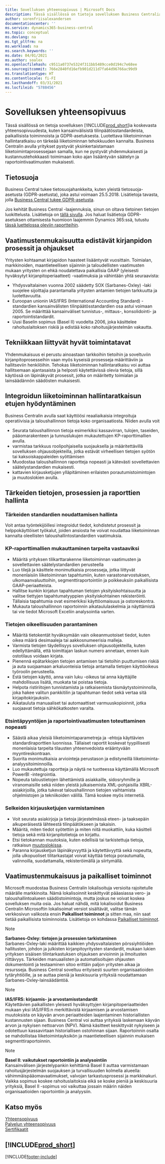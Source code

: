 ```yaml
---
title: Sovelluksen yhteensopivuus | Microsoft Docs
description: Tässä sisällössä on tietoja sovelluksen Business Centralia koskevasta yhteensopivuudesta.
author: sorenfriisalexandersen
documentationcenter: ''
ms.service: dynamics365-business-central
ms.topic: conceptual
ms.devlang: na
ms.tgt_pltfrm: na
ms.workload: na
ms.search.keywords: ''
ms.date: 04/01/2021
ms.author: soalex
ms.openlocfilehash: c9511a0737e5324f311bb5489cce0d194c7e68ee
ms.sourcegitcommit: 766e2840fd16efb901d211d7fa64d96766ac99d9
ms.translationtype: HT
ms.contentlocale: fi-FI
ms.lasthandoff: 03/31/2021
ms.locfileid: "5788456"
---
```

# <a name="application-compliance"></a>Sovelluksen yhteensopivuus

Tässä sisällössä on tietoja sovelluksen [!INCLUDE[prod_short](../includes/prod_short.md)]ia koskevasta yhteensopivuudesta, kuten kansainvälisistä tilinpäätösstandardeista, paikallisista toiminnoista ja GDPR-asetuksesta. Luotettava liiketoiminnan hallintaratkaisu on tärkeää liiketoiminnan tehokkuuden kannalta. Business Centralin avulla yritykset pystyvät yksinkertaistamaan liiketoimintaprosessejaan samalla, kun ne pystyvät yhdenmukaisesti ja kustannustehokkaasti toimimaan koko ajan lisääntyvän säätelyn ja raportointivaatimusten mukaisesti.

## <a name="data-privacy"></a>Tietosuoja

Business Central tukee tietosuojahankkeita, kuten yleistä tietosuoja-asetusta (GDPR-asetusta), joka astui voimaan 25.5.2018. Lisätietoja tavasta, jolla [Business Central tukee GDPR-asetusta](../admin-responding-to-requests-about-personal-data.md).  

Jos kehität Business Central -laajennuksia, sinun on oltava tietoinen tietojen luokittelusta. Lisätietoja on [tällä sivulla](/dynamics365/business-central/dev-itpro/developer/devenv-classifying-data).
Jos haluat lisätietoja GDPR-asetuksen ottamisesta huomioon laajemmin Dynamics 365:ssä, tutustu [tässä luettelossa oleviin raportteihin](/dynamics365/get-started/gdpr/).

## <a name="accounting-processes-and-controls-to-aid-compliance"></a>Vaatimustenmukaisuutta edistävät kirjanpidon prosessit ja ohjaukset

Yritysten kohtaamat kirjapidon haasteet lisääntyvät vuosittain. Toimialan, markkinoiden, maantieteellisen sijainnin ja taloudellisten vaatimusten mukaan yritysten on ehkä noudatettava paikallisia GAAP (yleisesti hyväksytyt kirjanpitoperiaatteet) -vaatimuksia ja vähintään yhtä seuraavista:

- Yhdysvaltalainen vuonna 2002 säädetty SOX (Sarbanes-Oxley) -laki suojelee sijoittajia parantamalla yritysten antamien tietojen tarkkuutta ja luotettavuutta.
- Euroopan unionin IAS/IFRS (International Accounting Standard) -standardien kansainvälisten tilinpäätösstandardien osa astui voimaan 2005. Se määrittää kansainväliset tunnistus-, mittaus-, konsolidointi- ja raportointistandardit.
- Uusi Baselin sopimus (Basel II) vuodelta 2006, joka käsittelee rahoituslaitoksen riskiä ja edistää koko rahoitusjärjestelmän vakautta.

## <a name="good-practices-with-technology"></a>Tekniikkaan liittyvät hyvät toimintatavat

Yhdenmukaisuus ei perustu ainoastaan tarkkoihin tietoihin ja soveltuviin kirjanpitoprosesseihin vaan myös kyseisiä prosesseja määrittäviin ja hallitseviin henkilöihin. Tehokas liiketoiminnan hallintaratkaisu voi auttaa hallitsemaan ajantasaista ja helposti käytettävissä olevia tietoja, sillä käytössä on läpinäkyvät prosessit, jotka on määritetty toimialan ja lainsäädännön säädösten mukaisesti.

## <a name="realize-the-benefits-of-an-integrated-business-management-solution"></a>Integroidun liiketoiminnan hallintaratkaisun etujen hyödyntäminen

Business Centralin avulla saat käyttöösi reaaliaikaisia integroituja operatiivisia ja taloushallinnon tietoja koko organisaatiosta. Niiden avulla voit

- Seurata taloushallinnon tietoja esimerkiksi kassavirran, tulojen, taseiden, pääomarakenteen ja tunnuslukujen mukautettujen KP-raporttimallien avulla.
- varmistaa tarkkuus roolipohjaisella suojauksella ja määritettävillä sovelluksen ohjausobjekteilla, jotka estävät virheellisen tietojen syötön tai kaksoiskappaleiden syöttämisen
- Muodostaa taloushallinnon raportteja nopeasti ja kätevästi sovellettavien säätelystandardien mukaisesti.
- kattavien kirjausketjujen ylläpitäminen erilaisten porautumistoimintojen ja muutoslokien avulla.

## <a name="gain-control-of-critical-information-processes-and-reports"></a>Tärkeiden tietojen, prosessien ja raporttien hallinta

### <a name="manage-compliance-to-the-standards-that-matter"></a>Tärkeiden standardien noudattamisen hallinta

Voit antaa työntekijöillesi integroidut tiedot, kohdistetut prosessit ja helppokäyttöiset työkalut, joiden ansiosta he voivat noudattaa liiketoiminnan kannalta oleellisten taloushallintostandardien vaatimuksia.

### <a name="tailor-account-schedules-to-your-needs"></a>KP-raporttimallien mukauttaminen tarpeita vastaaviksi

- Määritä yrityksen tilikarttarakenne liiketoiminnan vaatimusten ja sovellettavien säätelystandardien perusteella
- Luo tilejä ja käsittele monimutkaisia prosesseja, jotka liittyvät monenlaisiin liiketoiminnan tapahtumiin, kuten varastonarvostuksen, ulkomaanvaluuttoihin, segmenttiraportointiin ja poikkeuksiin paikallisista GAAP-periaatteista.
- Hallitse kunkin kirjatun tapahtuman tietojen yksityiskohtaisuutta ja valitse tiettyjen tapahtumatyyppien yksityiskohtainen rekisteröinti. Tällaisia tapahtumia ovat esimerkiksi käyttöomaisuus ja ostoreskontra.
- Mukauta taloushallinnon raportoinnin aikataululaskelmia ja näyttämistä tai vie tiedot Microsoft Exceliin analysointia varten.

### <a name="improve-information-validity"></a>Tietojen oikeellisuuden parantaminen

- Määritä tietokentät hyväksymään vain oikeanmuotoiset tiedot, kuten oikea määrä desimaaleja tai aakkosnumeerisia malleja.
- Varmista tietojen täydellisyys sovelluksen ohjausobjekteilla, kuten edellyttämällä, että toimittajan laskun numero annetaan, ennen kuin ostotilaus voidaan kirjata.
- Pienennä epätarkkojen tietojen antamisen tai tietoihin puuttumisen riskiä ja auta suojaamaan arkaluonteisia tietoja antamalla tietojen käyttöoikeus työroolin perusteella.
- Estä tietojen käyttö, anna vain luku -oikeus tai anna käyttäjille mahdollisuus lisätä, muokata tai poistaa tietoja.
- Helpota ristiriitojen tunnistamista ja ratkaisemista täsmäytystoiminnolla, joka hakee valitun pankkitilin ja tapahtuman tiedot sekä vertaa sitä kirjapitokirjauksiin.
- Aikatauluta manuaaliset tai automaattiset varmuuskopioinnit, jotka suojaavat tietoja sähkökatkosten varalta.

### <a name="comply-quickly-with-discovery-requests-and-reporting-demands"></a>Etsintäpyyntöjen ja raportointivaatimusten toteuttaminen nopeasti

- Säästä aikaa yleisiä liiketoimintaparametreja ja -ehtoja käyttävien standardiraporttien luonnissa. Tällaiset raportit koskevat tyypillisesti monenlaisia tarpeita tilausten yhteenvedoista erääntyvään myyntireskontraan.
- Suorita monimutkaisia arviointeja perustason ja edistyneillä liiketoiminta-analyysitoiminnoilla.
- Luo mukautettuja raportteja ja näytä ne tuotteessa käyttämällä Microsoft PowerBI -integrointia.
- Nopeuta taloustietojen lähettämistä asiakkaille, sidosryhmille ja viranomaisille sekä niiden yleistä julkaisemista XML-pohjaisilla XBRL-asiakirjoilla, jotka tukevat taloushallinnon tietojen vaihtamista ohjelmistojen ja tekniikoiden välillä. Tämä koskee myös internetiä.

### <a name="help-ensure-clear-audit-trails"></a>Selkeiden kirjausketjujen varmistaminen

- Voit seurata asiakirjoja ja tietoja järjestelmässä eteen- ja taaksepäin alkuperäisestä lähteestä tilinpäätökseen ja takaisin.
- Määritä, miten tiedot syötettiin ja miten niitä muokattiin, kuka käsitteli tietoja sekä mitä kirjanpitotietoja on kirjattu.
- Etsi tietokannan muutoksia, kuten edellisiä tai tarkistettuja tietoja, ratkaisun [muutoslokissa](../across-log-changes.md).
- Paranna kirjausketjun läpinäkyvyyttä ja käytettävyyttä sekä nopeutta, jolla ulkopuoliset tilitarkastajat voivat käyttää tietoja porautumalla, valinnoilla, suodattamalla, rekisteröimällä ja siirtymällä.

## <a name="compliance-and-local-functionality"></a>Vaatimustenmukaisuus ja paikalliset toiminnot

Microsoft muodostaa Business Centralin lokalisoituja versioita rajoitetulle määrälle markkinoita. Nämä lokalisoinnit keskittyvät pääasiassa vero- ja taloushallintoalueen säädöstoimintoja, mutta joskus ne voivat koskea sovelluksen muita osia. Jos haluat nähdä, mitä lokalisoidut Business Centralin Microsoftin lokalisoimat versiot sisältävät, valitse tämän verkkosivun valikosta ensin **Paikalliset toiminnot** ja sitten maa, niin saat tietää paikallisista toiminnoista. Lisätietoja on kohdassa [Paikalliset toiminnot](../about-localization.md).  

> [!NOTE]  
> **Sarbanes-Oxley: tietojen ja prosessien tarkistaminen**  
> Sarbanes-Oxley-laki määrittää kaikkien yhdysvaltalaisten pörssiyhtiöiden hallitusten, johdon ja julkisten kirjanpitoyritysten standardit, mukaan lukien yrityksen sisäisen tilintarkastuksen ohjauksen arvioinnin ja ilmoitusten riittävyys. Tärkeiden manuaalisten ja automatisoitujen ohjausten dokumentointi ja testaaminen sitoo erittäin paljon yritysten aikaa ja resursseja. Business Central soveltuu erityisesti suurten organisaatioiden tytäryhtiöille, ja se auttaa pieniä ja keskisuuria yrityksiä noudattamaan Sarbanes-Oxley-lainsäädäntöä.

> [!NOTE]  
> **IAS/IFRS: kirjaamis- ja arvostamisstandardit**  
> Käytettävien paikallisten yleisesti hyväksyttyjen kirjanpitoperiaatteiden mukaan yksi IAS/IFRS:n merkittävistä kirjaamisen ja arvostamisen muutoksista on käyvän arvon periaatteiden laajentaminen historiallisten kustannusten sijaan. Business Central voi auttaa yrityksiä laskemaan käyvän arvon ja nykyisen nettoarvon (NPV). Nämä käsitteet keskittyvät nykyiseen ja odotettuun kassavirtaan historiallisen ostohinnan sijaan. Raportoinnin osalta se mahdollistaa liiketoimintayksikön ja maantieteellisen sijainnin mukaisen segmenttiraportoinnin.

> [!NOTE]  
> **Basel II: vaikutukset raportointiin ja analysointiin**  
> Kansainvälisen järjestelypankin kehittämä Basel II auttaa varmistamaan rahoitusjärjestelmän suojauksen ja turvallisuuden kolmella alueella: vähimmäispääomavaatimukset, valvojan tarkastusprosessi ja markkinakuri. Vaikka sopimus koskee rahoituslaitoksia eikä se koske pieniä ja keskisuuria yrityksiä, Basel II -sopimus voi vaikuttaa jossain määrin näiden organisaatioiden raportointiin ja analyysiin.

## <a name="see-also"></a>Katso myös

[Yhteensopivuus](compliance-overview.md)  
[Palvelun yhteensopivuus](compliance-service-compliance.md)  
[Sertifikaatit](compliance-certifications.md)  

 ## [!INCLUDE[prod_short](../includes/free_trial_md.md)]  
 


[!INCLUDE[footer-include](../includes/footer-banner.md)]